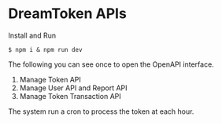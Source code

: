 # DreamToken APIs


Install and Run

```
$ npm i & npm run dev

```


The following you can see once to open the OpenAPI interface.

1. Manage Token API
2. Manage User API and Report API
3. Manage Token Transaction API

The system run a cron to process the token at each hour.